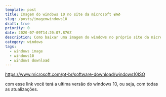 ```yaml
---
template: post
title: Imagem do windows 10 no site da microsoft 💿💿
slug: /posts/imagemwindows10
draft: true
priority: 0
date: 2020-07-09T14:20:07.876Z
description: Como baixar uma imagem do windows no próprio site da microsoft
category: windows
tags:
  - windows image
  - windows10
  - windows download
---
```

https://www.microsoft.com/pt-br/software-download/windows10ISO

com esse link você terá a ultima versão do windows 10, ou seja, com todas as atualizações.